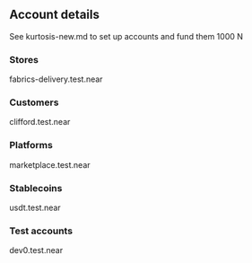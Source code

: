 ## Account details
See kurtosis-new.md to set up accounts and fund them 1000 N

### Stores
fabrics-delivery.test.near

### Customers
clifford.test.near

### Platforms
marketplace.test.near

### Stablecoins
usdt.test.near

### Test accounts
dev0.test.near

